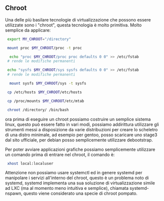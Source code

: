 ## Chroot

Una delle più basilare tecnologie di virtualizzazione che possono 
essere utilizzate sono i "chroot", questa tecnologia è molto 
primitiva. Molto semplice da applicare:

```sh
 export MY_CHROOT="/directory"
```
```sh
 mount proc $MY_CHROOT/proc -t proc
```
```sh
  echo "proc $MY_CHROOT/proc proc defaults 0 0" >> /etc/fstab 
 # rende le modifiche permanenti
```
```sh
 echo "sysfs $MY_CHROOT/sys sysfs defaults 0 0" >> /etc/fstab 
 # rende le modifiche permanenti
```
```sh
  mount sysfs $MY_CHROOT/sys -t sysfs
```
```sh
 cp /etc/hosts $MY_CHROOT/etc/hosts
```
```sh
 cp /proc/mounts $MY_CHROOT/etc/mtab
```
```sh
 chroot /directory/ /bin/bash
```
ora prima di eseguire un chroot possiamo costruire un semplice 
sistema linux, questo può essere fatto in vari modi, possiamo 
addirittura utilizzare gli strumenti messi a disposizione da 
varie distribuzioni per creare lo scheletro di una distro 
minimale, ad esempio per gentoo, posso scaricare uno stage3 dal 
sito ufficiale, per debian posso semplicemente utilizzare 
debootstrap.

Per poter avviare applicazioni grafiche possiamo semplicemente 
utilizzare un comando prima di entrare nel chroot, il comando è:

```sh
 xhost local:localuser
```
Attenzione non possiamo usare systemctl ed in genere systemd per 
manipolare i servizi all'interno del chroot, questo è un problema 
noto di systemd, systemd implementa una sua soluzione di 
virtualizzazione simile ad LXC (ma al momento meno intuitiva e 
semplice), chiamata systemd-nspawn, questo viene considerato una 
specie di chroot pompato.

